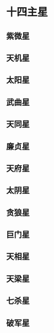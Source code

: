# 十四主星

## 紫微星
## 天机星
## 太阳星
## 武曲星
## 天同星
## 廉贞星
## 天府星
## 太阴星
## 贪狼星
## 巨门星
## 天相星
## 天梁星
## 七杀星
## 破军星